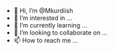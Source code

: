 - 👋 Hi, I’m @Mkurdiish
- 👀 I’m interested in ...
- 🌱 I’m currently learning ...
- 💞️ I’m looking to collaborate on ...
- 📫 How to reach me ...

<!---
Mkurdiish/Mkurdiish is a ✨ special ✨ repository because its `README.md` (this file) appears on your GitHub profile.
You can click the Preview link to take a look at your changes.
--->
